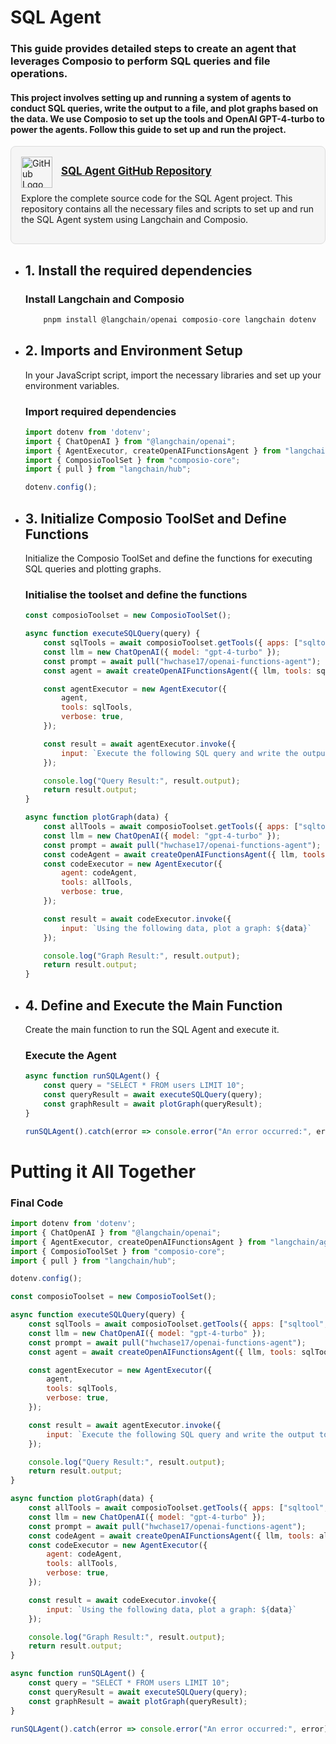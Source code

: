 # SQL Agent

### This guide provides detailed steps to create an agent that leverages Composio to perform SQL queries and file operations.

#### This project involves setting up and running a system of agents to conduct SQL queries, write the output to a file, and plot graphs based on the data. We use Composio to set up the tools and OpenAI GPT-4-turbo to power the agents. Follow this guide to set up and run the project.

<div style="border: 1px solid #ddd; border-radius: 8px; padding: 16px; width: fit-content; background-color: #f5f5f5;">
  <img src="https://github.githubassets.com/images/modules/logos_page/GitHub-Mark.png" alt="GitHub Logo" width="50" style="vertical-align: middle; margin-right: 10px;">
  <strong style="font-size: 1.2em;"><a href="https://github.com/ComposioHQ/composio/blob/master/js/examples/docs-example/sql_agent/agent.mjs">SQL Agent GitHub Repository</a></strong>
  <p style="margin-top: 8px; font-size: 1em;">Explore the complete source code for the SQL Agent project. This repository contains all the necessary files and scripts to set up and run the SQL Agent system using Langchain and Composio.</p>
</div>



+ ## 1. Install the required dependencies
  ### Install Langchain and Composio
  ```javascript
      pnpm install @langchain/openai composio-core langchain dotenv
  ```


+ ## 2. Imports and Environment Setup
  In your JavaScript script, import the necessary libraries and set up your environment variables.
  ### Import required dependencies
  ```javascript
  import dotenv from 'dotenv';
  import { ChatOpenAI } from "@langchain/openai";
  import { AgentExecutor, createOpenAIFunctionsAgent } from "langchain/agents";
  import { ComposioToolSet } from "composio-core";
  import { pull } from "langchain/hub";

  dotenv.config();
  ```



+ ## 3. Initialize Composio ToolSet and Define Functions
  Initialize the Composio ToolSet and define the functions for executing SQL queries and plotting graphs.
  ### Initialise the toolset and define the functions
  ```javascript
  const composioToolset = new ComposioToolSet();

  async function executeSQLQuery(query) {
      const sqlTools = await composioToolset.getTools({ apps: ["sqltool", "filetool"] });
      const llm = new ChatOpenAI({ model: "gpt-4-turbo" });
      const prompt = await pull("hwchase17/openai-functions-agent");
      const agent = await createOpenAIFunctionsAgent({ llm, tools: sqlTools, prompt });

      const agentExecutor = new AgentExecutor({
          agent,
          tools: sqlTools,
          verbose: true,
      });

      const result = await agentExecutor.invoke({
          input: `Execute the following SQL query and write the output to a file named 'output.txt': ${query}`
      });

      console.log("Query Result:", result.output);
      return result.output;
  }

  async function plotGraph(data) {
      const allTools = await composioToolset.getTools({ apps: ["sqltool", "filetool", "codeinterpreter"] });
      const llm = new ChatOpenAI({ model: "gpt-4-turbo" });
      const prompt = await pull("hwchase17/openai-functions-agent");
      const codeAgent = await createOpenAIFunctionsAgent({ llm, tools: allTools, prompt });
      const codeExecutor = new AgentExecutor({
          agent: codeAgent,
          tools: allTools,
          verbose: true,
      });

      const result = await codeExecutor.invoke({
          input: `Using the following data, plot a graph: ${data}`
      });

      console.log("Graph Result:", result.output);
      return result.output;
  }

  ```



+ ## 4. Define and Execute the Main Function
  Create the main function to run the SQL Agent and execute it.
  ### Execute the Agent
  ```javascript 
  async function runSQLAgent() {
      const query = "SELECT * FROM users LIMIT 10";
      const queryResult = await executeSQLQuery(query);
      const graphResult = await plotGraph(queryResult);
  }

  runSQLAgent().catch(error => console.error("An error occurred:", error));
  ```




# Putting it All Together
### Final Code
```javascript
import dotenv from 'dotenv';
import { ChatOpenAI } from "@langchain/openai";
import { AgentExecutor, createOpenAIFunctionsAgent } from "langchain/agents";
import { ComposioToolSet } from "composio-core";
import { pull } from "langchain/hub";

dotenv.config();

const composioToolset = new ComposioToolSet();

async function executeSQLQuery(query) {
    const sqlTools = await composioToolset.getTools({ apps: ["sqltool", "filetool"] });
    const llm = new ChatOpenAI({ model: "gpt-4-turbo" });
    const prompt = await pull("hwchase17/openai-functions-agent");
    const agent = await createOpenAIFunctionsAgent({ llm, tools: sqlTools, prompt });

    const agentExecutor = new AgentExecutor({
        agent,
        tools: sqlTools,
        verbose: true,
    });

    const result = await agentExecutor.invoke({
        input: `Execute the following SQL query and write the output to a file named 'output.txt': ${query}`
    });

    console.log("Query Result:", result.output);
    return result.output;
}

async function plotGraph(data) {
    const allTools = await composioToolset.getTools({ apps: ["sqltool", "filetool", "codeinterpreter"] });
    const llm = new ChatOpenAI({ model: "gpt-4-turbo" });
    const prompt = await pull("hwchase17/openai-functions-agent");
    const codeAgent = await createOpenAIFunctionsAgent({ llm, tools: allTools, prompt });
    const codeExecutor = new AgentExecutor({
        agent: codeAgent,
        tools: allTools,
        verbose: true,
    });

    const result = await codeExecutor.invoke({
        input: `Using the following data, plot a graph: ${data}`
    });

    console.log("Graph Result:", result.output);
    return result.output;
}

async function runSQLAgent() {
    const query = "SELECT * FROM users LIMIT 10";
    const queryResult = await executeSQLQuery(query);
    const graphResult = await plotGraph(queryResult);
}

runSQLAgent().catch(error => console.error("An error occurred:", error));
```